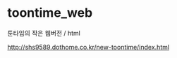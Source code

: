 toontime_web
============

툰타임의 작은 웹버전 / html

http://shs9589.dothome.co.kr/new-toontime/index.html
